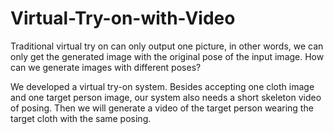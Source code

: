 # Virtual-Try-on-with-Video
Traditional virtual try on can only output one picture, in other words, we can only get the generated image with the original pose of the input image. How can we generate images with different poses?

We developed a virtual try-on system. Besides accepting one cloth image and one target person image, our system also needs a short skeleton video of posing. Then we will generate a video of the target person wearing the target cloth with the same posing. 


